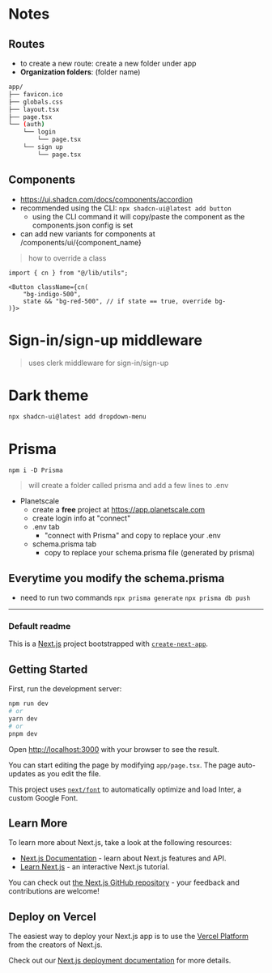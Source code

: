 # Notes

## Routes
- to create a new route: create a new folder under app
- **Organization folders**: (folder name)
```bash
app/
├── favicon.ico
├── globals.css
├── layout.tsx
├── page.tsx
└── (auth)
    └── login
        └── page.tsx
    └── sign up
        └── page.tsx
```

## Components
- https://ui.shadcn.com/docs/components/accordion 
- recommended using the CLI: `npx shadcn-ui@latest add button`
    - using the CLI command it will copy/paste the component as the components.json config is set
- can add new variants for components at /components/ui/{component_name}
> how to override a class
```tsx
import { cn } from "@/lib/utils";

<Button className={cn(
    "bg-indigo-500",
    state && "bg-red-500", // if state == true, override bg-
)}>
```

# Sign-in/sign-up middleware
> uses clerk middleware for sign-in/sign-up

# Dark theme
`npx shadcn-ui@latest add dropdown-menu`

# Prisma
`npm i -D Prisma`
> will create a folder called prisma and add a few lines to .env
- Planetscale
    - create a **free** project at https://app.planetscale.com
    - create login info at "connect"
    - .env tab
        - "connect with Prisma" and copy to replace your .env
    - schema.prisma tab
        - copy to replace your schema.prisma file (generated by prisma)

## Everytime you modify the schema.prisma
- need to run two commands
`npx prisma generate`
`npx prisma db push`


---
### Default readme
This is a [Next.js](https://nextjs.org/) project bootstrapped with [`create-next-app`](https://github.com/vercel/next.js/tree/canary/packages/create-next-app).

## Getting Started

First, run the development server:

```bash
npm run dev
# or
yarn dev
# or
pnpm dev
```

Open [http://localhost:3000](http://localhost:3000) with your browser to see the result.

You can start editing the page by modifying `app/page.tsx`. The page auto-updates as you edit the file.

This project uses [`next/font`](https://nextjs.org/docs/basic-features/font-optimization) to automatically optimize and load Inter, a custom Google Font.

## Learn More

To learn more about Next.js, take a look at the following resources:

- [Next.js Documentation](https://nextjs.org/docs) - learn about Next.js features and API.
- [Learn Next.js](https://nextjs.org/learn) - an interactive Next.js tutorial.

You can check out [the Next.js GitHub repository](https://github.com/vercel/next.js/) - your feedback and contributions are welcome!

## Deploy on Vercel

The easiest way to deploy your Next.js app is to use the [Vercel Platform](https://vercel.com/new?utm_medium=default-template&filter=next.js&utm_source=create-next-app&utm_campaign=create-next-app-readme) from the creators of Next.js.

Check out our [Next.js deployment documentation](https://nextjs.org/docs/deployment) for more details.
